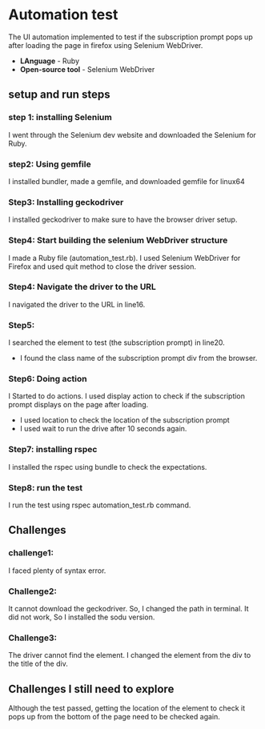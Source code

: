 # Automation test 
The UI automation implemented to test if the subscription prompt pops up after loading the page in firefox using Selenium WebDriver.


* **LAnguage** - Ruby
* **Open-source tool** - Selenium WebDriver
## setup and run steps
### step 1: installing Selenium
I went through the Selenium dev website and downloaded the Selenium for Ruby.

### step2: Using gemfile
I installed bundler, made a gemfile, and downloaded gemfile for linux64 

### Step3: Installing geckodriver
I installed geckodriver to make sure to have the browser driver setup.

### Step4: Start building the selenium WebDriver structure
I made a Ruby file (automation_test.rb). I used Selenium WebDriver for Firefox and used quit method to close the driver session. 

### Step4: Navigate the driver to the URL
I navigated the driver to the URL in line16.

### Step5: 
I searched the element to test (the subscription prompt) in line20.
* I found the class name of the subscription prompt div from the browser.

### Step6: Doing action
I Started to do actions. I used display action to check if the subscription prompt displays on the page after loading.
* I used location to check the location of the subscription prompt
* I used wait to run the drive after 10 seconds again.

### Step7: installing rspec
I installed the rspec using bundle to check the expectations.

### Step8: run the test
I run the test using rspec automation_test.rb command.

## Challenges
### challenge1:
I faced plenty of syntax error.

### Challenge2:
It cannot download the geckodriver. So, I changed the path in terminal. It did not work, So I installed the sodu version.

### Challenge3:
The driver cannot find the element. I changed the element from the div to the title of the div.

## Challenges I still need to explore
Although the test passed, getting the location of the element to check it pops up from the bottom of the page need to be checked again.

